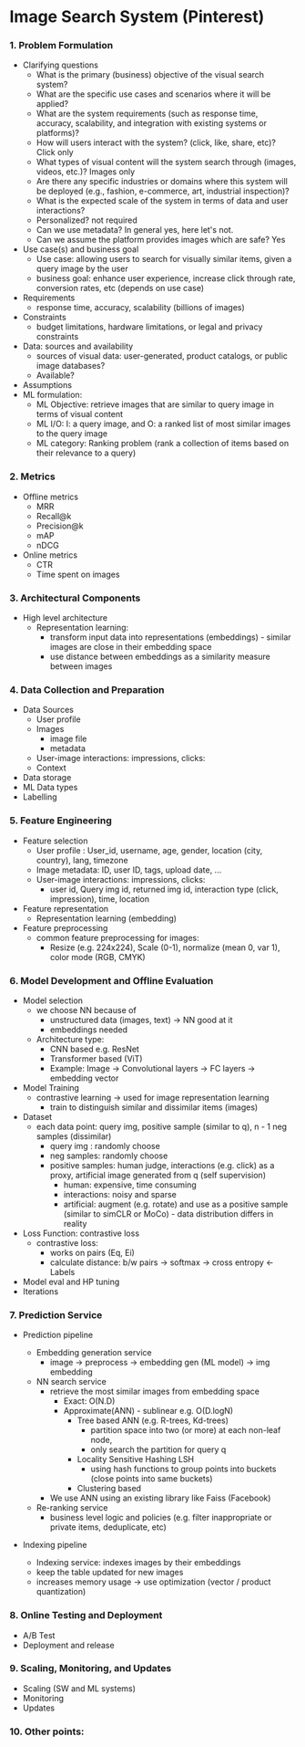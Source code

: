 # Image Search System (Pinterest)

### 1. Problem Formulation
* Clarifying questions
    - What is the primary (business) objective of the visual search system?
    - What are the specific use cases and scenarios where it will be applied?
    - What are the system requirements (such as response time, accuracy, scalability, and integration with existing systems or platforms)?
    - How will users interact with the system? (click, like, share, etc)? Click only
    - What types of visual content will the system search through (images, videos, etc.)? Images only 
    - Are there any specific industries or domains where this system will be deployed (e.g., fashion, e-commerce, art, industrial inspection)?
    - What is the expected scale of the system in terms of data and user interactions?
    - Personalized? not required 
    - Can we use metadata? In general yes, here let's not. 
    - Can we assume the platform provides images which are safe? Yes
* Use case(s) and business goal
  * Use case: allowing users to search for visually similar items, given a query image by the user 
  * business goal: enhance user experience, increase click through rate, conversion rates, etc (depends on use case)
* Requirements
  * response time, accuracy, scalability (billions of images)
* Constraints
  * budget limitations, hardware limitations, or legal and privacy constraints
* Data: sources and availability
  * sources of visual data: user-generated, product catalogs, or public image databases?
  * Available? 
* Assumptions
* ML formulation: 
  * ML Objective: retrieve images that are similar to query image in terms of visual content 
  * ML I/O: I: a query image, and O: a ranked list of most similar images to the query image 
  * ML category: Ranking problem (rank a collection of items based on their relevance to a query)

### 2. Metrics  
* Offline metrics 
  * MRR 
  * Recall@k 
  * Precision@k 
  * mAP 
  * nDCG 
* Online metrics 
  * CTR 
  * Time spent on images 

### 3. Architectural Components  
* High level architecture 
  * Representation learning: 
    * transform input data into representations (embeddings) - similar images are close in their embedding space 
    * use distance between embeddings as a similarity measure between images 

### 4. Data Collection and Preparation
* Data Sources
  * User profile
  * Images 
    * image file
    * metadata
  *  User-image interactions: impressions, clicks: 
  * Context 
* Data storage
* ML Data types
* Labelling

### 5. Feature Engineering
* Feature selection 
  * User profile : User_id, username, age, gender, location (city, country), lang, timezone
  * Image metadata: ID, user ID, tags, upload date, ... 
  * User-image interactions: impressions, clicks: 
    * user id, Query img id, returned img id, interaction type (click, impression), time, location
* Feature representation 
  * Representation learning (embedding)
* Feature preprocessing 
  * common feature preprocessing for images: 
    * Resize (e.g. 224x224), Scale (0-1), normalize (mean 0, var 1), color mode (RGB, CMYK) 

### 6. Model Development and Offline Evaluation
* Model selection 
  * we choose NN because of 
    * unstructured data (images, text) -> NN good at it 
    * embeddings needed 
  * Architecture type: 
    * CNN based e.g. ResNet 
    * Transformer based (ViT)
    * Example: Image -> Convolutional layers -> FC layers -> embedding vector  
* Model Training 
  * contrastive learning -> used for image representation learning 
    * train to distinguish similar and dissimilar items (images)
* Dataset 
  * each data point: query img, positive sample (similar to q), n - 1 neg samples (dissimilar)
    * query img : randomly choose 
    * neg samples: randomly choose 
    * positive samples: human judge, interactions (e.g. click) as a proxy, artificial image generated from q (self supervision)
      * human: expensive, time consuming 
      * interactions: noisy and sparse 
      * artificial: augment (e.g. rotate) and use as a positive sample (similar to simCLR or MoCo) - data distribution differs in reality 
* Loss Function: contrastive loss 
  * contrastive loss: 
    * works on pairs (Eq, Ei)
    * calculate distance: b/w pairs -> softmax -> cross entropy <- Labels 
* Model eval and HP tuning 
* Iterations 
  
### 7. Prediction Service
* Prediction pipeline 

  * Embedding generation service 
    * image -> preprocess -> embedding gen (ML model) -> img embedding 
  * NN search service 
    * retrieve the most similar images from embedding space 
      * Exact: O(N.D)
      * Approximate(ANN) - sublinear e.g. O(D.logN)
        * Tree based ANN (e.g. R-trees, Kd-trees) 
          * partition space into two (or more) at each non-leaf node, 
          * only search the partition for query q 
        * Locality Sensitive Hashing LSH 
          * using hash functions to group points into buckets (close points into same buckets)
        * Clustering based 
    * We use ANN using an existing library like Faiss (Facebook)
  * Re-ranking service 
    * business level logic and policies (e.g. filter inappropriate or private items, deduplicate, etc)
* Indexing pipeline
  * Indexing service: indexes images by their embeddings 
  * keep the table updated for new images 
  * increases memory usage -> use optimization (vector / product quantization)

### 8. Online Testing and Deployment  
* A/B Test 
* Deployment and release 

### 9. Scaling, Monitoring, and Updates 
* Scaling (SW and ML systems)
* Monitoring 
* Updates 

### 10. Other points: 

